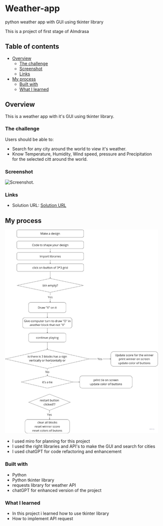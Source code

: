 # Weather-app

python weather app with GUI using tkinter library

This is a project of first stage of Almdrasa

## Table of contents

- [Overview](#overview)
  - [The challenge](#the-challenge)
  - [Screenshot](#screenshot)
  - [Links](#links)
- [My process](#my-process)
  - [Built with](#built-with)
  - [What I learned](#what-i-learned)

## Overview

This is a weather app with it's GUI using tkinter library.

### The challenge

Users should be able to:

- Search for any city around the world to view it's weather.
- Know Temperature, Humidity, Wind speed, pressure and Precipitation for the selected citt around the world.

### Screenshot

![Screenshot](./weather-app-screenshot.png).

### Links

- Solution URL: [Solution URL](https://github.com/Mohammed-Abol-Fotouh/Weather-app)

## My process

![Planning](./planning.png)

- I used miro for planning for this project
- I used the right libraries and API's to make the GUI and search for cities
- I used chatGPT for code refactoring and enhancement

### Built with

- Python
- Python tkinter library
- requests library for weather API
- chatGPT for enhanced version of the project

### What I learned

- In this project i learned how to use tkinter library
- How to implement API request

